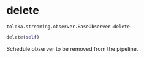 # delete
`toloka.streaming.observer.BaseObserver.delete`

```python
delete(self)
```

Schedule observer to be removed from the pipeline.

